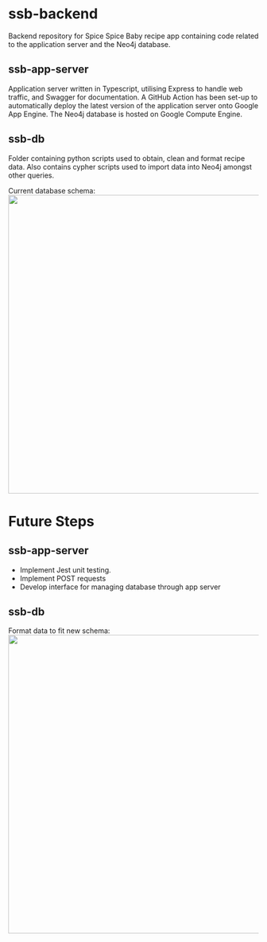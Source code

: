 # ssb-backend

Backend repository for Spice Spice Baby recipe app containing code related to the application server and the Neo4j database. 

## ssb-app-server

Application server written in Typescript, utilising Express to handle web traffic, and Swagger for documentation. A GitHub Action has been set-up to automatically deploy the latest version of the application server onto Google App Engine. The Neo4j database is hosted on Google Compute Engine.


## ssb-db

Folder containing python scripts used to obtain, clean and format recipe data. Also contains cypher scripts used to import data into Neo4j amongst other queries.

Current database schema:
<br>
<img src="https://i.imgur.com/eaebdOb.png" height=600px></img>

# Future Steps

## ssb-app-server

<ul>
  <li>Implement Jest unit testing.</li>
  <li>Implement POST requests</li>
  <li>Develop interface for managing database through app server</li>
</ul>

## ssb-db

Format data to fit new schema:
<br>
<img src="https://i.imgur.com/oUG9AJ6.png" height=600px></img>

